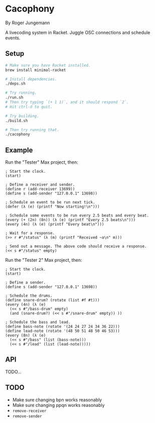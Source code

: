 # Cacophony

By Roger Jungemann

A livecoding system in Racket. Juggle OSC connections and schedule events.

## Setup

```sh
# Make sure you have Racket installed.
brew install minimal-racket

# Install dependencies.
./deps.sh

# Try running.
./run.sh
# Then try typing `(+ 1 1)`, and it should respond `2`.
# Hit ctrl-d to quit.

# Try building.
./build.sh

# Then try running that.
./cacophony
```

## Example

Run the "Tester" Max project, then:

```racket
; Start the clock.
(start)

; Define a receiver and sender.
(define r (add-receiver 13699))
(define s (add-sender "127.0.0.1" 13698))

; Schedule an event to be run next tick.
(defer (λ (e) (printf "Now starting!\n")))

; Schedule some events to be run every 2.5 beats and every beat.
(every (+ (2n) (8n)) (λ (e) (printf "Every 2.5 beats\n")))
(every (4n) (λ (e) (printf "Every beat\n")))

; Wait for a response.
(>> r #"/status" (λ (m) (printf "Received ~a\n" m)))

; Send out a message. The above code should receive a response.
(<< s #"/status" empty)
```

Run the "Tester 2" Max project, then:

```racket
; Start the clock.
(start)

; Define a sender.
(define s (add-sender "127.0.0.1" 13698))

; Schedule the drums.
(define snare-drum? (rotate (list #f #t)))
(every (4n) (λ (e)
  (<< s #"/bass-drum" empty)
  (and (snare-drum?) (<< s #"/snare-drum" empty)) ))

; Schedule the bass and lead.
(define bass-note (rotate '(24 24 27 24 34 36 22)))
(define lead-note (rotate '(48 50 51 48 50 46 53)))
(every (8n) (λ (e)
  (<< s #"/bass" (list (bass-note)))
  (<< s #"/lead" (list (lead-note)))))
```

## API

TODO...

## TODO

* Make sure changing bpn works reasonably
* Make sure changing ppqn works reasonably
* `remove-receiver`
* `remove-sender`
